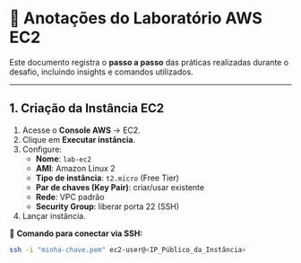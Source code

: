 # 📝 Anotações do Laboratório AWS EC2

Este documento registra o **passo a passo** das práticas realizadas durante o desafio, incluindo insights e comandos utilizados.

---

## 1. Criação da Instância EC2

1. Acesse o **Console AWS** → EC2.
2. Clique em **Executar instância**.
3. Configure:
   - **Nome**: `lab-ec2`
   - **AMI**: Amazon Linux 2
   - **Tipo de instância**: `t2.micro` (Free Tier)
   - **Par de chaves (Key Pair)**: criar/usar existente
   - **Rede**: VPC padrão
   - **Security Group**: liberar porta 22 (SSH)
4. Lançar instância.

📌 **Comando para conectar via SSH:**
```bash
ssh -i "minha-chave.pem" ec2-user@<IP_Público_da_Instância>
